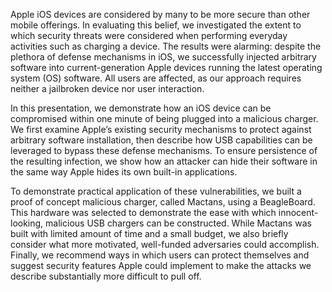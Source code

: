 Apple iOS devices are considered by many to be more secure than other mobile
offerings. In evaluating this belief, we investigated the extent to which
security threats were considered when performing everyday activities such as
charging a device. The results were alarming: despite the plethora of defense
mechanisms in iOS, we successfully injected arbitrary software into
current-generation Apple devices running the latest operating system (OS)
software. All users are affected, as our approach requires neither a jailbroken
device nor user interaction.

In this presentation, we demonstrate how an iOS device can be compromised
within one minute of being plugged into a malicious charger. We first examine
Apple’s existing security mechanisms to protect against arbitrary software
installation, then describe how USB capabilities can be leveraged to bypass
these defense mechanisms. To ensure persistence of the resulting infection, we
show how an attacker can hide their software in the same way Apple hides its
own built-in applications.

To demonstrate practical application of these vulnerabilities, we built a proof
of concept malicious charger, called Mactans, using a BeagleBoard. This
hardware was selected to demonstrate the ease with which innocent-looking,
malicious USB chargers can be constructed. While Mactans was built with
limited amount of time and a small budget, we also briefly consider what more
motivated, well-funded adversaries could accomplish. Finally, we recommend
ways in which users can protect themselves and suggest security features Apple
could implement to make the attacks we describe substantially more difficult to
pull off.

